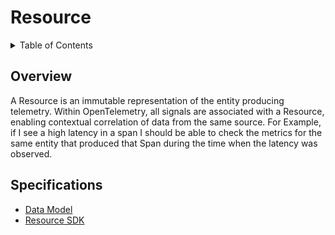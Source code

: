 <!--- Hugo front matter used to generate the website version of this page:
path_base_for_github_subdir:
  from: tmp/otel/specification/resource/_index.md
  to: resource/README.md
--->

# Resource

 <details>
 <summary>Table of Contents</summary>

<!-- toc -->

- [Overview](#overview)
- [Specifications](#specifications)

<!-- tocstop -->

</details>

## Overview

A Resource is an immutable representation of the entity producing telemetry.
Within OpenTelemetry, all signals are associated with a Resource, enabling
contextual correlation of data from the same source.  For Example, if I see
a high latency in a span I should be able to check the metrics for the
same entity that produced that Span during the time when the latency was
observed.

## Specifications

- [Data Model](./data-model.md)
- [Resource SDK](./sdk.md)
